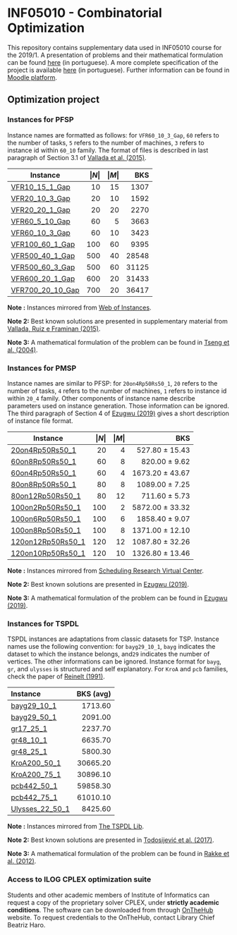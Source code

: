 
# INF05010 - Combinatorial Optimization

This repository contains supplementary data used in INF05010 course for the 2019/1. A presentation of problems and their mathematical formulation can be found [here](problems-presentation.pdf) (in portuguese). A more complete specification of the project is available [here](project-specs.pdf) (in portuguese). Further information can be found in [Moodle platform](https://moodle.inf.ufrgs.br/course/view.php?id=255).

## Optimization project

### Instances for PFSP

Instance names are formatted as follows: for ``VFR60_10_3_Gap``, ``60`` refers to the number of tasks, ``5`` refers to the number of machines, ``3`` refers to instance id within ``60_10`` family.
The format of files is described in last paragraph of Section 3.1 of [Vallada et al. (2015)](https://www.sciencedirect.com/science/article/pii/S0377221714005992).

| Instance | \|_N_\| | \|_M_\| | BKS|
|----------|-------:|---------:|------:|
|[VFR10_15_1_Gap](instances/pfsp/VFR10_15_1_Gap.txt)      |10   |15  |1307   |
|[VFR20_10_3_Gap](instances/pfsp/VFR20_10_3_Gap.txt)      |20   |10  |1592   |
|[VFR20_20_1_Gap](instances/pfsp/VFR20_20_1_Gap.txt)      |20   |20  |2270   |
|[VFR60_5_10_Gap](instances/pfsp/VFR60_5_10_Gap.txt)      |60   | 5  |3663   |
|[VFR60_10_3_Gap](instances/pfsp/VFR60_10_3_Gap.txt)      |60   |10  |3423   |
|[VFR100_60_1_Gap](instances/pfsp/VFR100_60_1_Gap.txt)    |100  |60  |9395   |
|[VFR500_40_1_Gap](instances/pfsp/VFR500_40_1_Gap.txt)    |500  |40  |28548  |
|[VFR500_60_3_Gap](instances/pfsp/VFR500_60_3_Gap.txt)    |500  |60  |31125  |
|[VFR600_20_1_Gap](instances/pfsp/VFR600_20_1_Gap.txt)    |600  |20  |31433  |
|[VFR700_20_10_Gap](instances/pfsp/VFR700_20_10_Gap.txt)  |700  |20  |36417  |

__Note :__ Instances mirrored from [Web of Instances](http://www.webofinstances.com/index.php?option=com_fabrik&c=form&view=details&Itemid=62&fabrik=18&rowid=1&tableid=16&fabrik_cursor=0&lang=en).

__Note 2:__ Best known solutions are presented in supplementary material from [Vallada, Ruiz e Framinan (2015)](https://www.sciencedirect.com/science/article/pii/S0377221714005992).

__Note 3:__ A mathematical formulation of the problem can be found in [Tseng et al. (2004)](https://www.sciencedirect.com/science/article/pii/S030504830300152X).


### Instances for PMSP

Instance names are similar to PFSP: for ``20on4Rp50Rs50_1``, ``20`` refers to the number of tasks, ``4`` refers to the number of machines, ``1`` refers to instance id within ``20_4`` family. Other components of instance name describe parameters used on instance generation. Those information can be ignored.
The third paragraph of Section 4 of [Ezugwu (2019)](https://www.sciencedirect.com/science/article/pii/S0950705119300504) gives a short description of instance file format.

| Instance | \|_N_\| | \|_M_\| | BKS|
|----------|-------:|---------:|------:|
|[20on4Rp50Rs50_1  ](instances/pmsp/20on4Rp50Rs50_1.dat) | 20  | 4   |  527.80   ± 15.43   |
|[60on8Rp50Rs50_1  ](instances/pmsp/60on8Rp50Rs50_1.dat) | 60  | 8   |  820.00   ± 9.62    |
|[60on4Rp50Rs50_1  ](instances/pmsp/60on4Rp50Rs50_1.dat) | 60  | 4   |  1673.20  ± 43.67  |
|[80on8Rp50Rs50_1  ](instances/pmsp/80on8Rp50Rs50_1.dat) | 80  | 8   |  1089.00  ± 7.25   |
|[80on12Rp50Rs50_1 ](instances/pmsp/80on12Rp50Rs50_1.dat) | 80  | 12  |   711.60  ± 5.73   |
|[100on2Rp50Rs50_1 ](instances/pmsp/100on2Rp50Rs50_1.dat) | 100 | 2   |  5872.00  ± 33.32  |
|[100on6Rp50Rs50_1 ](instances/pmsp/100on6Rp50Rs50_1.dat) | 100 | 6   |  1858.40  ± 9.07   |
|[100on8Rp50Rs50_1 ](instances/pmsp/100on8Rp50Rs50_1.dat) | 100 | 8   |  1371.00  ± 12.10  |
|[120on12Rp50Rs50_1](instances/pmsp/120on12Rp50Rs50_1.dat) | 120 | 12  |   1087.80 ± 32.26 |
|[120on10Rp50Rs50_1](instances/pmsp/120on10Rp50Rs50_1.dat) | 120 | 10  |   1326.80 ± 13.46 |

__Note :__ Instances mirrored from [Scheduling Research Virtual Center](https://sites.wp.odu.edu/schedulingresearch/paper).

__Note 2:__ Best known solutions are presented in [Ezugwu (2019)](https://www.sciencedirect.com/science/article/pii/S0950705119300504).

__Note 3:__ A mathematical formulation of the problem can be found in [Ezugwu (2019)](https://www.sciencedirect.com/science/article/pii/S0950705119300504).


### Instances for TSPDL

TSPDL instances are adaptations from classic datasets for TSP. Instance names use the following convention: for ``bayg29_10_1``, ``bayg`` indicates the dataset to which the instance belongs, and``29`` indicates the number of vertices. The other informations can be ignored.
Instance format for ``bayg``, ``gr``, and ``ulysses`` is structured and self explanatory. 
For ``KroA`` and ``pcb`` families, check the paper of [Reinelt (1991)](http://dx.doi.org/10.1287/ijoc.3.4.376).

| Instance | BKS (avg) |
|:---------|----------:|
|[bayg29_10_1    ](instances/tspdl/bayg29_10_1.dat)  |  1713.60     |
|[bayg29_50_1    ](instances/tspdl/bayg29_50_1.dat)  |  2091.00     |
|[gr17_25_1      ](instances/tspdl/gr17_25_1.dat)  |  2237.70       |
|[gr48_10_1      ](instances/tspdl/gr48_10_1.dat)  |  6635.70       |
|[gr48_25_1      ](instances/tspdl/gr48_25_1.dat)  |  5800.30       |
|[KroA200_50_1   ](instances/tspdl/KroA200_50_1.dat)  |  30665.20   |
|[KroA200_75_1   ](instances/tspdl/KroA200_75_1.dat)  |  30896.10   |
|[pcb442_50_1    ](instances/tspdl/pcb442_50_1.dat)  |  59858.30    |
|[pcb442_75_1    ](instances/tspdl/pcb442_75_1.dat)  |  61010.10    |
|[Ulysses_22_50_1 ](instances/tspdl/ulysses22_50_1.dat)  |  8425.60  |

__Note :__ Instances mirrored from [The TSPDL Lib](http://tspdl.jgr.no/).

__Note 2:__ Best known solutions are presented in [Todosijević et al. (2017)](https://link.springer.com/article/10.1007/s11590-014-0788-9).

__Note 3:__ A mathematical formulation of the problem can be found in [Rakke et al. (2012)](https://www.sciencedirect.com/science/article/pii/S0305048317300518).

### Access to ILOG CPLEX optimization suite

Students and other academic members of Institute of Informatics can request a copy of the proprietary solver CPLEX, under __strictly academic conditions__. The software can be downloaded from through [OnTheHub](https://inf-ufrgs.onthehub.com/WebStore/Welcome.aspx) website. To request credentials to the OnTheHub, contact Library Chief Beatriz Haro.



